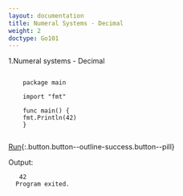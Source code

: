 ```yaml
---
layout: documentation
title: Numeral Systems - Decimal 
weight: 2
doctype: Go101
---
```


1.Numeral systems -  Decimal

```

    package main

    import "fmt"

    func main() {
	fmt.Println(42) 
    }
    
 ```   
[Run](https://play.golang.org/p/79__Y2CzdPh){:.button.button--outline-success.button--pill}


Output:    

```  
   42
  Program exited.
```

